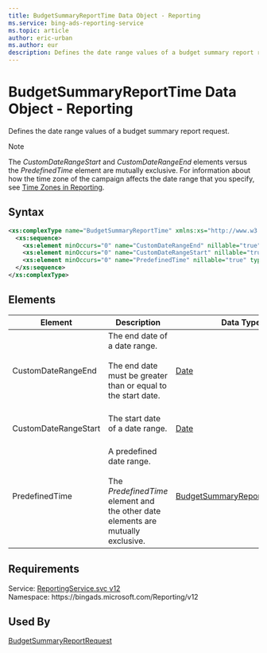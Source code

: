 ```yaml
---
title: BudgetSummaryReportTime Data Object - Reporting
ms.service: bing-ads-reporting-service
ms.topic: article
author: eric-urban
ms.author: eur
description: Defines the date range values of a budget summary report request.
---
```

# BudgetSummaryReportTime Data Object - Reporting
Defines the date range values of a budget summary report request.

> [!NOTE]
> The *CustomDateRangeStart* and *CustomDateRangeEnd* elements versus the *PredefinedTime* element are mutually exclusive. For information about how the time zone of the campaign affects the date range that you specify, see [Time Zones in Reporting](../guides/reports.md#reptimezones).

## Syntax
```xml
<xs:complexType name="BudgetSummaryReportTime" xmlns:xs="http://www.w3.org/2001/XMLSchema">
  <xs:sequence>
    <xs:element minOccurs="0" name="CustomDateRangeEnd" nillable="true" type="tns:Date" />
    <xs:element minOccurs="0" name="CustomDateRangeStart" nillable="true" type="tns:Date" />
    <xs:element minOccurs="0" name="PredefinedTime" nillable="true" type="tns:BudgetSummaryReportTimePeriod" />
  </xs:sequence>
</xs:complexType>
```

## <a name="elements"></a>Elements

|Element|Description|Data Type|
|-----------|---------------|-------------|
|<a name="customdaterangeend"></a>CustomDateRangeEnd|The end date of a date range.<br/><br/>The end date must be greater than or equal to the start date.<br/><br/>|[Date](date.md)|
|<a name="customdaterangestart"></a>CustomDateRangeStart|The start date of a date range.<br/><br/>|[Date](date.md)|
|<a name="predefinedtime"></a>PredefinedTime|A predefined date range.<br/><br/>The *PredefinedTime* element and the other date elements are mutually exclusive.|[BudgetSummaryReportTimePeriod](budgetsummaryreporttimeperiod.md)|

## Requirements
Service: [ReportingService.svc v12](https://reporting.api.bingads.microsoft.com/Api/Advertiser/Reporting/v11/ReportingService.svc)  
Namespace: https\://bingads.microsoft.com/Reporting/v12  

## Used By
[BudgetSummaryReportRequest](budgetsummaryreportrequest.md)  
